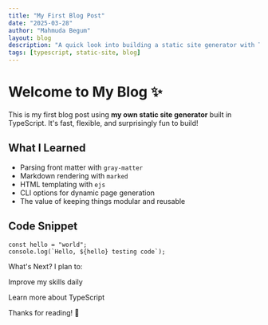 ```yaml
---
title: "My First Blog Post"
date: "2025-03-28"
author: "Mahmuda Begum"
layout: blog
description: "A quick look into building a static site generator with TypeScript."
tags: [typescript, static-site, blog]
---
```


# Welcome to My Blog ✨

This is my first blog post using **my own static site generator** built in TypeScript. It's fast, flexible, and surprisingly fun to build!

## What I Learned

- Parsing front matter with `gray-matter`
- Markdown rendering with `marked`
- HTML templating with `ejs`
- CLI options for dynamic page generation
- The value of keeping things modular and reusable

## Code Snippet

```
const hello = "world";
console.log(`Hello, ${hello} testing code`);

```

What's Next?
I plan to:

Improve my skills daily

Learn more about TypeScript

Thanks for reading! 🙌
